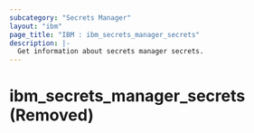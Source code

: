 ```yaml
---
subcategory: "Secrets Manager"
layout: "ibm"
page_title: "IBM : ibm_secrets_manager_secrets"
description: |-
  Get information about secrets manager secrets.
---
```


# ibm_secrets_manager_secrets (Removed)

